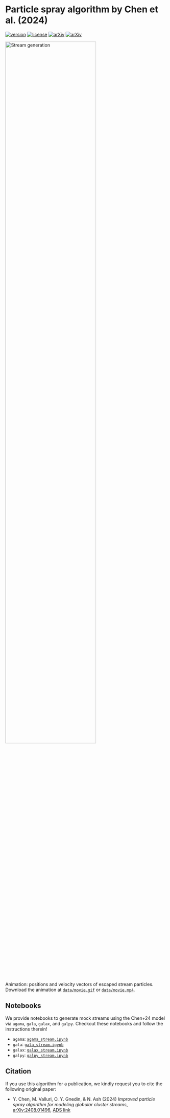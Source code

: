 # Particle spray algorithm by Chen et al. (2024)

[![version](https://img.shields.io/badge/version-v0.1.0-blue)](https://github.com/ybillchen/particle_spray)
[![license](https://img.shields.io/github/license/ybillchen/particle_spray_chen24)](LICENSE)
[![arXiv](https://img.shields.io/badge/ADS-2024arXiv240801496C-blue)](https://ui.adsabs.harvard.edu/abs/2024arXiv240801496C/abstract)
[![arXiv](https://img.shields.io/badge/arXiv-2408.01496-green)](https://arxiv.org/abs/2408.01496)

<img src="data/movie.gif" alt="Stream generation" width="75%"/>

Animation: positions and velocity vectors of escaped stream particles. Download the animation at [`data/movie.gif`](data/movie.gif) or [`data/movie.mp4`](data/movie.mp4).

## Notebooks

We provide notebooks to generate mock streams using the Chen+24 model via `agama`, `gala`, `galax`, and `galpy`. Checkout these notebooks and follow the instructions therein!

- `agama`: [`agama_stream.ipynb`](agama_stream.ipynb)
- `gala`: [`gala_stream.ipynb`](gala_stream.ipynb)
- `galax`: [`galax_stream.ipynb`](galax_stream.ipynb)
- `galpy`: [`galpy_stream.ipynb`](galpy_stream.ipynb)

## Citation

If you use this algorithm for a publication, we kindly request you to cite the following original paper:

- Y. Chen, M. Valluri, O. Y. Gnedin, & N. Ash (2024) *Improved particle spray algorithm for modeling globular cluster streams*, [arXiv:2408.01496](https://arxiv.org/abs/2408.01496), [ADS link](https://ui.adsabs.harvard.edu/abs/2024arXiv240801496C/abstract)
